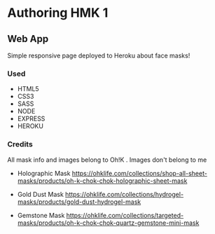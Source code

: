 # Authoring HMK 1

## Web App

Simple responsive page deployed to Heroku about face masks!

### Used
* HTML5 
* CSS3
* SASS
* NODE
* EXPRESS
* HEROKU

### Credits 

All mask info and images belong to Oh!K . Images don't belong to me

* Holographic Mask https://ohklife.com/collections/shop-all-sheet-masks/products/oh-k-chok-chok-holographic-sheet-mask

* Gold Dust Mask https://ohklife.com/collections/hydrogel-masks/products/gold-dust-hydrogel-mask

* Gemstone Mask https://ohklife.com/collections/targeted-masks/products/oh-k-chok-chok-quartz-gemstone-mini-mask

